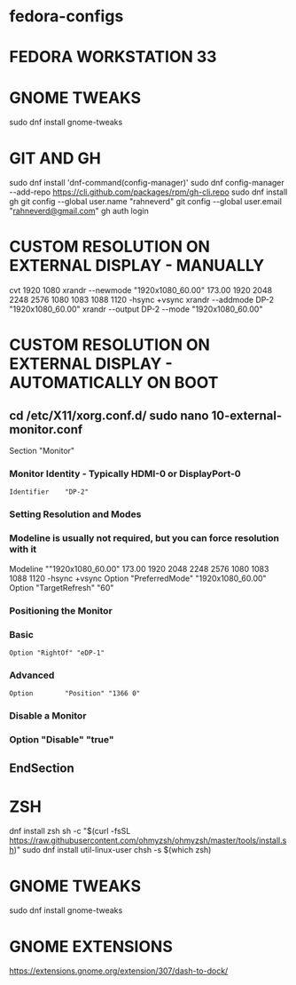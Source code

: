 # fedora-configs
# FEDORA WORKSTATION 33

# GNOME TWEAKS
sudo dnf install gnome-tweaks 

# GIT AND GH
sudo dnf install 'dnf-command(config-manager)'
sudo dnf config-manager --add-repo https://cli.github.com/packages/rpm/gh-cli.repo
sudo dnf install gh
git config --global user.name "rahneverd"
git config --global user.email "rahneverd@gmail.com"
gh auth login

# CUSTOM RESOLUTION ON EXTERNAL DISPLAY - MANUALLY
cvt 1920 1080
xrandr --newmode "1920x1080_60.00"  173.00  1920 2048 2248 2576  1080 1083 1088 1120 -hsync +vsync
xrandr --addmode DP-2 "1920x1080_60.00"
xrandr --output DP-2 --mode "1920x1080_60.00"

# CUSTOM RESOLUTION ON EXTERNAL DISPLAY - AUTOMATICALLY ON BOOT
cd /etc/X11/xorg.conf.d/
sudo nano 10-external-monitor.conf
-----------
Section "Monitor"
### Monitor Identity - Typically HDMI-0 or DisplayPort-0
    Identifier    "DP-2"

### Setting Resolution and Modes
### Modeline is usually not required, but you can force resolution with it    
Modeline ""1920x1080_60.00"  173.00  1920 2048 2248 2576  1080 1083 1088 1120 -hsync +vsync
    Option "PreferredMode" "1920x1080_60.00"
    Option        "TargetRefresh" "60"

### Positioning the Monitor
### Basic
    Option "RightOf" "eDP-1"
### Advanced
    Option        "Position" "1366 0"

### Disable a Monitor
###     Option        "Disable" "true"
EndSection 
-----------

# ZSH
dnf install zsh
sh -c "$(curl -fsSL https://raw.githubusercontent.com/ohmyzsh/ohmyzsh/master/tools/install.sh)"
sudo dnf install util-linux-user
chsh -s $(which zsh)

# GNOME TWEAKS
sudo dnf install gnome-tweaks 

# GNOME EXTENSIONS
https://extensions.gnome.org/extension/307/dash-to-dock/

